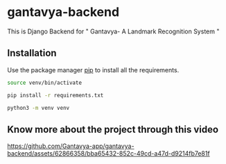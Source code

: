 # gantavya-backend

This is Django Backend for " Gantavya- A Landmark Recognition System "

## Installation

Use the package manager [pip](https://pip.pypa.io/en/stable/) to install all the requirements.

```bash
source venv/bin/activate
```

```bash
pip install -r requirements.txt
```

```bash
python3 -m venv venv
```


## Know more about the project through this video


https://github.com/Gantavya-app/gantavya-backend/assets/62866358/bba65432-852c-49cd-a47d-d9214fb7e81f

